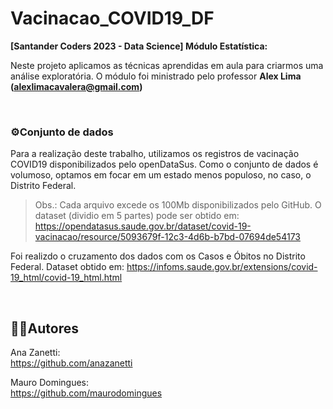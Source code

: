 # Vacinacao_COVID19_DF

 **[Santander Coders 2023 - Data Science] Módulo Estatística:** 

 Neste projeto aplicamos as técnicas aprendidas em aula para criarmos uma análise exploratória. O módulo foi ministrado pelo professor **Alex Lima (alexlimacavalera@gmail.com)**

<br>

### ⚙️**Conjunto de dados**

Para a realização deste trabalho, utilizamos os registros de vacinação COVID19 disponibilizados pelo openDataSus. Como o conjunto de dados é volumoso, optamos em focar em um estado menos populoso, no caso, o Distrito Federal.

 >Obs.: Cada arquivo excede os 100Mb disponibilizados pelo GitHub. O dataset (dividio em 5 partes) pode ser obtido em:
 https://opendatasus.saude.gov.br/dataset/covid-19-vacinacao/resource/5093679f-12c3-4d6b-b7bd-07694de54173


Foi realizdo o cruzamento dos dados com os Casos e Óbitos no Distrito Federal. Dataset obtido em:
https://infoms.saude.gov.br/extensions/covid-19_html/covid-19_html.html

<br>

## 👨‍💻Autores

Ana Zanetti:  
https://github.com/anazanetti  

Mauro Domingues:  
https://github.com/maurodomingues 